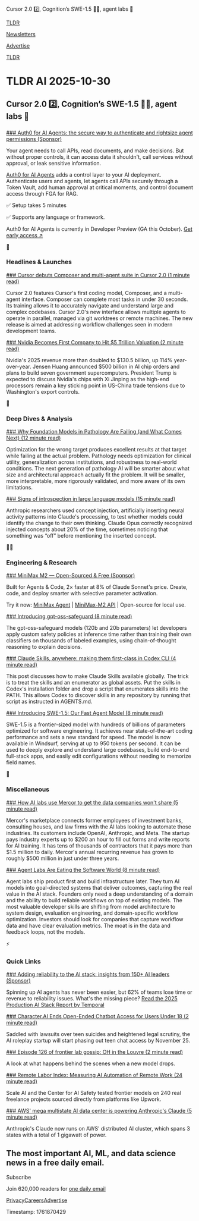 Cursor 2.0 2️⃣, Cognition’s SWE-1.5 👨‍💻, agent labs 🤖

[TLDR](/)

[Newsletters](/newsletters)

[Advertise](https://advertise.tldr.tech/)

[TLDR](/)

# TLDR AI 2025-10-30

## Cursor 2.0 2️⃣, Cognition’s SWE-1.5 👨‍💻, agent labs 🤖

### 

[### Auth0 for AI Agents: the secure way to authenticate and rightsize agent permissions (Sponsor)](https://auth0.com/signup?onboard_app=genai&amp;ocid=7014z000001NyoxAAC-aPA4z0000008OZeGAM?utm_source=tldr&amp;utm_campaign=global_mult_mult_all_ciam-dev_dg-plg_auth0_native_tldr_newsletter_aud_A4AA-GA-TLDR-AI-Primary-Oct30_utm2&amp;utm_medium=cpc&amp;utm_id=aNKKZ00000004uI4AQ)

Your agent needs to call APIs, read documents, and make decisions. But without proper controls, it can access data it shouldn't, call services without approval, or leak sensitive information.

[Auth0 for AI Agents](https://auth0.com/signup?onboard_app=genai&ocid=7014z000001NyoxAAC-aPA4z0000008OZeGAM?utm_source=tldr&utm_campaign=global_mult_mult_all_ciam-dev_dg-plg_auth0_native_tldr_newsletter_aud_A4AA-GA-TLDR-AI-Primary-Oct30_utm2&utm_medium=cpc&utm_id=aNKKZ00000004uI4AQ) adds a control layer to your AI deployment. Authenticate users and agents, let agents call APIs securely through a Token Vault, add human approval at critical moments, and control document access through FGA for RAG.

✅ Setup takes 5 minutes

✅ Supports any language or framework.

Auth0 for AI Agents is currently in Developer Preview (GA this October). [Get early access ↗️](https://auth0.com/signup?onboard_app=genai&ocid=7014z000001NyoxAAC-aPA4z0000008OZeGAM?utm_source=tldr&utm_campaign=global_mult_mult_all_ciam-dev_dg-plg_auth0_native_tldr_newsletter_aud_A4AA-GA-TLDR-AI-Primary-Oct30_utm2&utm_medium=cpc&utm_id=aNKKZ00000004uI4AQ)

🚀

### Headlines & Launches

[### Cursor debuts Composer and multi-agent suite in Cursor 2.0 (1 minute read)](https://www.testingcatalog.com/cursor-debuts-composer-and-multi-agent-suite-in-cursor-2-0/?utm_source=tldrai)

Cursor 2.0 features Cursor's first coding model, Composer, and a multi-agent interface. Composer can complete most tasks in under 30 seconds. Its training allows it to accurately navigate and understand large and complex codebases. Cursor 2.0's new interface allows multiple agents to operate in parallel, managed via git worktrees or remote machines. The new release is aimed at addressing workflow challenges seen in modern development teams.

[### Nvidia Becomes First Company to Hit $5 Trillion Valuation (2 minute read)](https://www.cnbc.com/2025/10/29/nvidia-on-track-to-hit-historic-5-trillion-valuation-amid-ai-rally.html?utm_source=tldrai)

Nvidia's 2025 revenue more than doubled to $130.5 billion, up 114% year-over-year. Jensen Huang announced $500 billion in AI chip orders and plans to build seven government supercomputers. President Trump is expected to discuss Nvidia's chips with Xi Jinping as the high-end processors remain a key sticking point in US-China trade tensions due to Washington's export controls.

🧠

### Deep Dives & Analysis

[### Why Foundation Models in Pathology Are Failing (and What Comes Next) (12 minute read)](https://rewire.it/blog/why-foundation-models-in-pathology-are-failing-and-what-comes-next/?utm_source=tldrai)

Optimization for the wrong target produces excellent results at that target while failing at the actual problem. Pathology needs optimization for clinical utility, generalization across institutions, and robustness to real-world conditions. The next generation of pathology AI will be smarter about what size and architectural approach actually fit the problem. It will be smaller, more interpretable, more rigorously validated, and more aware of its own limitations.

[### Signs of introspection in large language models (15 minute read)](https://www.anthropic.com/research/introspection?utm_source=tldrai)

Anthropic researchers used concept injection, artificially inserting neural activity patterns into Claude's processing, to test whether models could identify the change to their own thinking. Claude Opus correctly recognized injected concepts about 20% of the time, sometimes noticing that something was “off” before mentioning the inserted concept.

👨‍💻

### Engineering & Research

[### MiniMax M2 — Open-Sourced & Free (Sponsor)](https://agent.minimax.io/?utm_source=newsletter&amp;utm_campaign=tldr)

Built for Agents & Code, 2× faster at 8% of Claude Sonnet's price. Create, code, and deploy smarter with selective parameter activation.

Try it now: [MiniMax Agent](https://agent.minimax.io/?utm_source=newsletter&utm_campaign=tldr) | [MiniMax-M2 API](https://platform.minimax.io/docs/guides/text-generation) | Open-source for local use.

[### Introducing gpt-oss-safeguard (8 minute read)](https://openai.com/index/introducing-gpt-oss-safeguard/?utm_source=tldrai)

The gpt-oss-safeguard models (120b and 20b parameters) let developers apply custom safety policies at inference time rather than training their own classifiers on thousands of labeled examples, using chain-of-thought reasoning to explain decisions.

[### Claude Skills, anywhere: making them first-class in Codex CLI (4 minute read)](https://www.robert-glaser.de/claude-skills-in-codex-cli/?utm_source=tldrai)

This post discusses how to make Claude Skills available globally. The trick is to treat the skills and an enumerator as global assets. Put the skills in Codex's installation folder and drop a script that enumerates skills into the PATH. This allows Codex to discover skills in any repository by running that script as instructed in AGENTS.md.

[### Introducing SWE-1.5: Our Fast Agent Model (8 minute read)](https://cognition.ai/blog/swe-1-5?utm_source=tldrai)

SWE-1.5 is a frontier-sized model with hundreds of billions of parameters optimized for software engineering. It achieves near state-of-the-art coding performance and sets a new standard for speed. The model is now available in Windsurf, serving at up to 950 tokens per second. It can be used to deeply explore and understand large codebases, build end-to-end full-stack apps, and easily edit configurations without needing to memorize field names.

🎁

### Miscellaneous

[### How AI labs use Mercor to get the data companies won't share (5 minute read)](https://techcrunch.com/2025/10/29/how-ai-labs-use-mercor-to-get-the-data-companies-wont-share/?utm_source=tldrai)

Mercor's marketplace connects former employees of investment banks, consulting houses, and law firms with the AI labs looking to automate those industries. Its customers include OpenAI, Anthropic, and Meta. The startup pays industry experts up to $200 an hour to fill out forms and write reports for AI training. It has tens of thousands of contractors that it pays more than $1.5 million to daily. Mercor's annual recurring revenue has grown to roughly $500 million in just under three years.

[### Agent Labs Are Eating the Software World (8 minute read)](https://www.nibzard.com/agent-labs?utm_source=tldrai)

Agent labs ship product first and build infrastructure later. They turn AI models into goal-directed systems that deliver outcomes, capturing the real value in the AI stack. Founders only need a deep understanding of a domain and the ability to build reliable workflows on top of existing models. The most valuable developer skills are shifting from model architecture to system design, evaluation engineering, and domain-specific workflow optimization. Investors should look for companies that capture workflow data and have clear evaluation metrics. The moat is in the data and feedback loops, not the models.

⚡️

### Quick Links

[### Adding reliability to the AI stack: insights from 150+ AI leaders (Sponsor)](https://temporal.io/pages/ai-production-stack-report?utm_source=newsletter&amp;utm_medium=sponsorship&amp;utm_campaign=resource-2025-10-21-enterprise-ai-stack-report&amp;utm_content=ai-whitepaper-tldr)

Spinning up AI agents has never been easier, but 62% of teams lose time or revenue to reliability issues. What's the missing piece? [Read the 2025 Production AI Stack Report by Temporal](https://temporal.io/pages/ai-production-stack-report?utm_source=newsletter&utm_medium=sponsorship&utm_campaign=resource-2025-10-21-enterprise-ai-stack-report&utm_content=ai-whitepaper-tldr)

[### Character.AI Ends Open-Ended Chatbot Access for Users Under 18 (2 minute read)](https://blog.character.ai/u18-chat-announcement/?utm_source=tldrai)

Saddled with lawsuits over teen suicides and heightened legal scrutiny, the AI roleplay startup will start phasing out teen chat access by November 25.

[### Episode 126 of frontier lab gossip: OH in the Louvre (2 minute read)](https://threadreaderapp.com/thread/1983565544558366886.html?utm_source=tldrai)

A look at what happens behind the scenes when a new model drops.

[### Remote Labor Index: Measuring AI Automation of Remote Work (24 minute read)](https://www.remotelabor.ai/?utm_source=tldrai)

Scale AI and the Center for AI Safety tested frontier models on 240 real freelance projects sourced directly from platforms like Upwork.

[### AWS' mega multistate AI data center is powering Anthropic's Claude (5 minute read)](https://www.aboutamazon.com/news/aws/aws-project-rainier-ai-trainium-chips-compute-cluster?utm_source=tldrai)

Anthropic's Claude now runs on AWS' distributed AI cluster, which spans 3 states with a total of 1 gigawatt of power.

## The most important AI, ML, and data science news in a free daily email.

Subscribe

Join 620,000 readers for [one daily email](/api/latest/ai)

[Privacy](/privacy)[Careers](https://jobs.ashbyhq.com/tldr.tech)[Advertise](/ai/advertise)

Timestamp: 1761870429